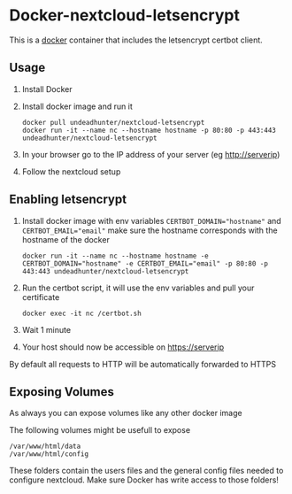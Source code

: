 # Docker-nextcloud-letsencrypt

This is a [docker](https://hub.docker.com/r/undeadhunter/nextcloud-letsencrypt/) container that includes the letsencrypt certbot client.

## Usage

1. Install Docker
2. Install docker image and run it

    ```
    docker pull undeadhunter/nextcloud-letsencrypt
    docker run -it --name nc --hostname hostname -p 80:80 -p 443:443 undeadhunter/nextcloud-letsencrypt
    ```

3. In your browser go to the IP address of your server (eg [http://serverip](http://serverip))
4. Follow the nextcloud setup

## Enabling letsencrypt

1. Install docker image with env variables `CERTBOT_DOMAIN="hostname"` and `CERTBOT_EMAIL="email"` make sure the hostname corresponds with the hostname of the docker
 
    ```
    docker run -it --name nc --hostname hostname -e CERTBOT_DOMAIN="hostname" -e CERTBOT_EMAIL="email" -p 80:80 -p 443:443 undeadhunter/nextcloud-letsencrypt
    ```

1. Run the certbot script, it will use the env variables and pull your certificate

    ```
    docker exec -it nc /certbot.sh
    ```

1. Wait 1 minute
1. Your host should now be accessible on  [https://serverip](https://serverip)

By default all requests to HTTP will be automatically forwarded to HTTPS 

## Exposing Volumes

As always you can expose volumes like any other docker image 

The following volumes might be usefull to expose

```
/var/www/html/data 
/var/www/html/config
```

These folders contain the users files and the general config files needed to configure nextcloud. 
Make sure Docker has write access to those folders!

